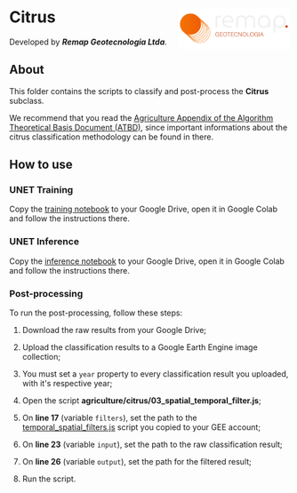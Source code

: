 <div>
    <img src='../../../assets/new_logo.png' height='auto' width='200' align='right'>
    <h1>Citrus</h1>
</div>

Developed by ***Remap Geotecnologia Ltda***.

## About

This folder contains the scripts to classify and post-process the **Citrus** subclass. 

We recommend that you read the [Agriculture Appendix of the Algorithm Theoretical Basis Document (ATBD)](https://mapbiomas.org/download-dos-atbds), since important informations about the citrus classification methodology can be found in there. 

## How to use

### UNET Training

Copy the [training notebook](./01_unet_training_pipeline.ipynb.ipynb) to your Google Drive, open it in Google Colab and follow the instructions there.

### UNET Inference

Copy the [inference notebook](./02_unet_inference_pipeline.ipynb.ipynb) to your Google Drive, open it in Google Colab and follow the instructions there.

### Post-processing
    
To run the post-processing, follow these steps:

1. Download the raw results from your Google Drive;

2. Upload the classification results to a Google Earth Engine image collection;

3. You must set a `year` property to every classification result you uploaded, with it's respective year;

4. Open the script **agriculture/citrus/03_spatial_temporal_filter.js**;

5. On **line 17** (variable `filters`), set the path to the [temporal_spatial_filters.js](../../../utils/temporal_spatial_filters.js) script you copied to your GEE account;

6. On **line 23** (variable `input`), set the path to the raw classification result;

7. On **line 26** (variable `output`), set the path for the filtered result;

8. Run the script.